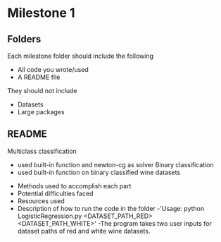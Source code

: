 Milestone 1
===========

Folders
-------

Each milestone folder should include the following

* All code you wrote/used
* A README file

They should not include

* Datasets
* Large packages

README
------
Multiclass classification
- used built-in function and newton-cg as solver
Binary classification
- used built-in function on binary classified wine datasets
* Methods used to accomplish each part
* Potential difficulties faced
* Resources used
* Description of how to run the code in the folder
-'Usage: python LogisticRegression.py <DATASET_PATH_RED> <DATASET_PATH_WHITE>'
-The program takes two user inputs for dataset paths of red and white wine datasets. 
